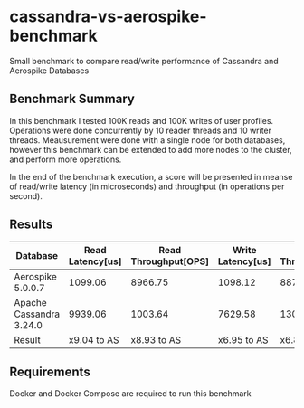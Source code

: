 # cassandra-vs-aerospike-benchmark
Small benchmark to compare read/write performance of Cassandra and Aerospike Databases

## Benchmark Summary

In this benchmark I tested 100K reads and 100K writes of user profiles. Operations were done concurrently by 10 reader threads and 10 writer threads.
Meausurement were done with a single node for both databases, however this benchmark can be extended to add more nodes to the cluster, and perform more operations.

In the end of the benchmark execution, a score will be presented in meanse of read/write latency (in microseconds) and throughput (in operations per second).

## Results

|       Database          | Read Latency[us] | Read Throughput[OPS] | Write Latency[us] | Write Throughput[OPS] |
| ----------------------- | ---------------- | -------------------- | ----------------- | --------------------- |
| Aerospike 5.0.0.7       |     1099.06      |        8966.75       |      1098.12      |        8873.31        |
| Apache Cassandra 3.24.0 |     9939.06      |        1003.64       |      7629.58      |        1303.78        | 
|       Result            |   x9.04 to AS    |      x8.93 to AS     |    x6.95 to AS    |       x6.8 to AS      |


## Requirements

Docker and Docker Compose are required to run this benchmark
